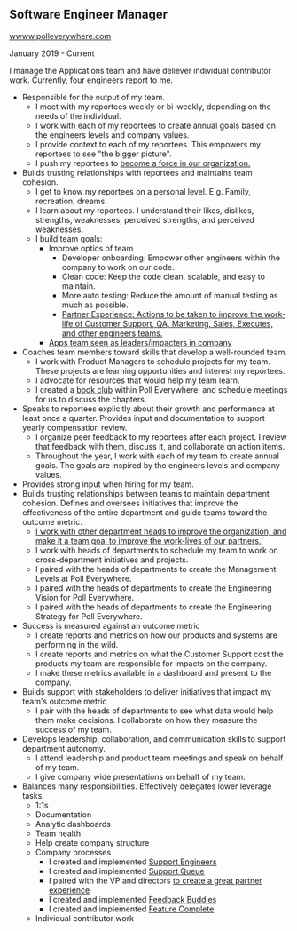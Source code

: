 ## Software Engineer Manager

[wwww.polleverywhere.com](wwww.polleverywhere.com)

January 2019 - Current

I manage the Applications team and have deliever individual contributor work. Currently, four engineers report to me.

- Responsible for the output of my team.
    - I meet with my reportees weekly or bi-weekly, depending on the needs of the individual.
    - I work with each of my reportees to create annual goals based on the engineers levels and company values.
    - I provide context to each of my reportees. This empowers my reportees to see "the bigger picture". 
    - I push my reportees to [become a force in our organization.](have_impact)
- Builds trusting relationships with reportees and maintains team cohesion.
    - I get to know my reportees on a personal level. E.g. Family, recreation, dreams.
    - I learn about my reportees. I understand their likes, dislikes, strengths, weaknesses, perceived strengths, and perceived weaknesses.
    - I build team goals:
        - Improve optics of team
            - Developer onboarding: Empower other engineers within the company to work on our code.
            - Clean code: Keep the code clean, scalable, and easy to maintain.
            - More auto testing: Reduce the amount of manual testing as much as possible.
            - [Partner Experience: Actions to be taken to improve the work-life of Customer Support, QA, Marketing, Sales, Executes, and other engineers teams.](articles/team_development/partner_experience)
        - [Apps team seen as leaders/impacters in company](have_impact)
- Coaches team members toward skills that develop a well-rounded team.
    - I work with Product Managers to schedule projects for my team. These projects are learning opportunities and interest my reportees.
    - I advocate for resources that would help my team learn.
    - I created a [book club](articles/team_development/book_club) within Poll Everywhere, and schedule meetings for us to discuss the chapters.
- Speaks to reportees explicitly about their growth and performance at least once a quarter. Provides input and documentation to support yearly compensation review.
    - I organize peer feedback to my reportees after each project. I review that feedback with them, discuss it, and collaborate on action items.
    - Throughout the year, I work with each of my team to create annual goals. The goals are inspired by the engineers levels and company values.
- Provides strong input when hiring for my team.
- Builds trusting relationships between teams to maintain department cohesion. Defines and oversees initiatives that improve the effectiveness of the entire department and guide teams toward the outcome metric.
    - [I work with other department heads to improve the organization, and make it a team goal to improve the work-lives of our partners.](articles/team_development/partner_experience)
    - I work with heads of departments to schedule my team to work on cross-department initiatives and projects.
    - I paired with the heads of departments to create the Management Levels at Poll Everywhere.
    - I paired with the heads of departments to create the Engineering Vision for Poll Everywhere.
    - I paired with the heads of departments to create the Engineering Strategy for Poll Everywhere.
- Success is measured against an outcome metric
    - I create reports and metrics on how our products and systems are performing in the wild.
    - I create reports and metrics on what the Customer Support cost the products my team are responsible for impacts on the company.
    - I make these metrics available in a dashboard and present to the company.
- Builds support with stakeholders to deliver initiatives that impact my team's outcome metric
    - I pair with the heads of departments to see what data would help them make decisions. I collaborate on how they measure the success of my team.
- Develops leadership, collaboration, and communication skills to support department autonomy.
    - I attend leadership and product team meetings and speak on behalf of my team.
    - I give company wide presentations on behalf of my team.
- Balances many responsibilities. Effectively delegates lower leverage tasks.
    - 1:1s
    - Documentation
    - Analytic dashboards
    - Team health
    - Help create company structure
    - Company processes
        - I created and implemented [Support Engineers](articles/team_development/sprint_support_engineer)
        - I created and implemented [Support Queue](articles/team_development/support_queue)
        - I paired with the VP and directors [to create a great partner experience](articles/team_development/partner_experience)
        - I created and implemented [Feedback Buddies](articles/team_development/feedback_buddies)
        - I created and implemented [Feature Complete](articles/team_development/feature_complete)
    - Individual contributor work
